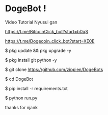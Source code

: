# DogeBot !
Video Tutorial Nyusul gan

https://t.me/BitcoinClick_bot?start=bDqS

https://t.me/Dogecoin_click_bot?start=XE0E

$ pkg update && pkg upgrade -y

$ pkg install git python -y

$ git clone https://github.com/zippien/DogeBots

$ cd DogeBot

$ pip install -r requirements.txt

$ python run.py

thanks for njank 
